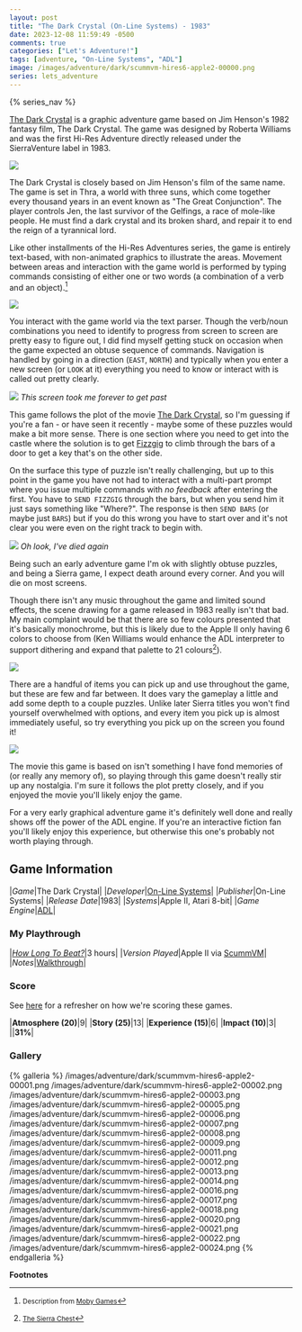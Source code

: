 ```yaml
---
layout: post
title: "The Dark Crystal (On-Line Systems) - 1983"
date: 2023-12-08 11:59:49 -0500
comments: true
categories: ["Let's Adventure!"]
tags: [adventure, "On-Line Systems", "ADL"]
image: /images/adventure/dark/scummvm-hires6-apple2-00000.png
series: lets_adventure
---
```

{% series_nav %}

[The Dark Crystal](https://en.wikipedia.org/wiki/The_Dark_Crystal_(video_game)) is a graphic adventure game based on Jim Henson's 1982 fantasy film, The Dark Crystal. The game was designed by Roberta Williams and was the first Hi-Res Adventure directly released under the SierraVenture label in 1983.

![](/images/adventure/dark/scummvm-hires6-apple2-00004.png)

The Dark Crystal is closely based on Jim Henson's film of the same name. The game is set in Thra, a world with three suns, which come together every thousand years in an event known as "The Great Conjunction". The player controls Jen, the last survivor of the Gelfings, a race of mole-like people. He must find a dark crystal and its broken shard, and repair it to end the reign of a tyrannical lord.

Like other installments of the Hi-Res Adventures series, the game is entirely text-based, with non-animated graphics to illustrate the areas. Movement between areas and interaction with the game world is performed by typing commands consisting of either one or two words (a combination of a verb and an object).[^1]

![](/images/adventure/dark/scummvm-hires6-apple2-00010.png)

You interact with the game world via the text parser. Though the verb/noun combinations you need to identify to progress from screen to screen are pretty easy to figure out, I did find myself getting stuck on occasion when the game expected an obtuse sequence of commands. Navigation is handled by going in a direction (`EAST`, `NORTH`) and typically when you enter a new screen (or `LOOK` at it) everything you need to know or interact with is called out pretty clearly.

![](/images/adventure/dark/scummvm-hires6-apple2-00019.png)
_This screen took me forever to get past_

This game follows the plot of the movie [The Dark Crystal](https://en.wikipedia.org/wiki/The_Dark_Crystal), so I'm guessing if you're a fan - or have seen it recently - maybe some of these puzzles would make a bit more sense. There is one section where you need to get into the castle where the solution is to get [Fizzgig](https://darkcrystal.fandom.com/wiki/Fizzgig_(Character)) to climb through the bars of a door to get a key that's on the other side.

On the surface this type of puzzle isn't really challenging, but up to this point in the game you have not had to interact with a multi-part prompt where you issue multiple commands with _no feedback_ after entering the first. You have to `SEND FIZZGIG` through the bars, but when you send him it just says something like "Where?". The response is then `SEND BARS` (or maybe just `BARS`) but if you do this wrong you have to start over and it's not clear you were even on the right track to begin with.

![](/images/adventure/dark/scummvm-hires6-apple2-00015.png)
_Oh look, I've died again_

Being such an early adventure game I'm ok with slightly obtuse puzzles, and being a Sierra game, I expect death around every corner. And you will die on most screens.

Though there isn't any music throughout the game and limited sound effects, the scene drawing for a game released in 1983 really isn't that bad. My main complaint would be that there are so few colours presented that it's basically monochrome, but this is likely due to the Apple II only having 6 colors to choose from (Ken Williams would enhance the ADL interpreter to support dithering and expand that palette to 21 colours[^2]).

![](/images/adventure/dark/scummvm-hires6-apple2-00023.png)

There are a handful of items you can pick up and use throughout the game, but these are few and far between. It does vary the gameplay a little and add some depth to a couple puzzles. Unlike later Sierra titles you won't find yourself overwhelmed with options, and every item you pick up is almost immediately useful, so try everything you pick up on the screen you found it!

![](/images/adventure/dark/scummvm-hires6-apple2-00025.png)

The movie this game is based on isn't something I have fond memories of (or really any memory of), so playing through this game doesn't really stir up any nostalgia. I'm sure it follows the plot pretty closely, and if you enjoyed the movie you'll likely enjoy the game.

For a very early graphical adventure game it's definitely well done and really shows off the power of the ADL engine. If you're an interactive fiction fan you'll likely enjoy this experience, but otherwise this one's probably not worth playing through.

## Game Information

|*Game*|The Dark Crystal|
|*Developer*|[On-Line Systems](https://en.wikipedia.org/wiki/On-Line_Systems)|
|*Publisher*|On-Line Systems|
|*Release Date*|1983|
|*Systems*|Apple II, Atari 8-bit|
|*Game Engine*|[ADL](https://wiki.scummvm.org/index.php?title=ADL)|

### My Playthrough

|[*How Long To Beat?*](https://howlongtobeat.com/game/57460)|3 hours|
|*Version Played*|Apple II via [ScummVM](https://www.scummvm.org/)|
|*Notes*|[Walkthrough](https://www.sierrachest.com/index.php?a=games&id=199&title=dark-crystal&fld=walkthrough&pid=100)|

### Score

See [here](https://www.alexbevi.com/blog/2021/07/28/adventure-games-1980-1999/#scoring) for a refresher on how we're scoring these games.

|**Atmosphere (20)**|9|
|**Story (25)**|13|
|**Experience (15)**|6|
|**Impact (10)**|3|
||**31%**|

### Gallery

{% galleria %}
/images/adventure/dark/scummvm-hires6-apple2-00001.png
/images/adventure/dark/scummvm-hires6-apple2-00002.png
/images/adventure/dark/scummvm-hires6-apple2-00003.png
/images/adventure/dark/scummvm-hires6-apple2-00005.png
/images/adventure/dark/scummvm-hires6-apple2-00006.png
/images/adventure/dark/scummvm-hires6-apple2-00007.png
/images/adventure/dark/scummvm-hires6-apple2-00008.png
/images/adventure/dark/scummvm-hires6-apple2-00009.png
/images/adventure/dark/scummvm-hires6-apple2-00011.png
/images/adventure/dark/scummvm-hires6-apple2-00012.png
/images/adventure/dark/scummvm-hires6-apple2-00013.png
/images/adventure/dark/scummvm-hires6-apple2-00014.png
/images/adventure/dark/scummvm-hires6-apple2-00016.png
/images/adventure/dark/scummvm-hires6-apple2-00017.png
/images/adventure/dark/scummvm-hires6-apple2-00018.png
/images/adventure/dark/scummvm-hires6-apple2-00020.png
/images/adventure/dark/scummvm-hires6-apple2-00021.png
/images/adventure/dark/scummvm-hires6-apple2-00022.png
/images/adventure/dark/scummvm-hires6-apple2-00024.png
{% endgalleria %}

**Footnotes**

[^1]: <small>Description from [Moby Games](https://www.mobygames.com/game/16877/hi-res-adventure-6-the-dark-crystal/)</small>
[^2]: <small>[The Sierra Chest](https://sierrachest.com/index.php?a=engines&id=18)</small>